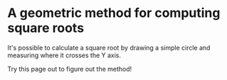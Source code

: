 # A geometric method for computing square roots

It's possible to calculate a square root by drawing a simple circle and measuring where it crosses the Y axis.

Try this page out to figure out the method!
